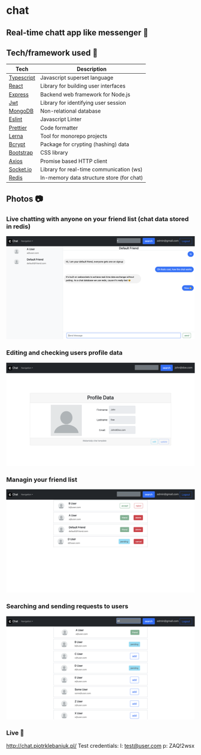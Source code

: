 # chat

## Real-time chatt app like messenger 📲

## Tech/framework used 🔧

| Tech                                           | Description                               |
| ---------------------------------------------- | ----------------------------------------- |
| [Typescript](https://www.typescriptlang.org/)  | Javascript superset language              |
| [React](https://reactjs.org/)                  | Library for building user interfaces      |
| [Express](https://expressjs.com/)              | Backend web framework for Node.js         |
| [Jwt](https://jwt.io/)                         | Library for identifying user session      |
| [MongoDB](https://www.mongodb.com/)            | Non-relational database                   |
| [Eslint](https://eslint.org/)                  | Javascript Linter                         |
| [Prettier](https://prettier.io/)               | Code formatter                            |
| [Lerna](https://lerna.js.org/)                 | Tool for monorepo projects                |
| [Bcrypt](https://www.npmjs.com/package/bcrypt) | Package for crypting (hashing) data       |
| [Bootstrap](https://getbootstrap.com/)         | CSS library                               |
| [Axios](https://axios-http.com/docs/intro)     | Promise based HTTP client                 |
| [Socket.io](https://socket.io/)                | Library for real-time communication (ws)  |
| [Redis](https://redis.io/)                     | In-memory data structure store (for chat) |

## Photos 📷

### Live chatting with anyone on your friend list (chat data stored in redis)

![chat](lerna-repo/packages/client/public/chat.png)

### Editing and checking users profile data

![profile](lerna-repo/packages/client/public/profile.png)

### Managin your friend list

![friendlist](lerna-repo/packages/client/public/friendlist.png)

### Searching and sending requests to users

![searchlist](lerna-repo/packages/client/public/searchlist.png)

### Live 📍 
http://chat.piotrklebaniuk.pl/
Test credentials: l: test@user.com p: ZAQ!2wsx

